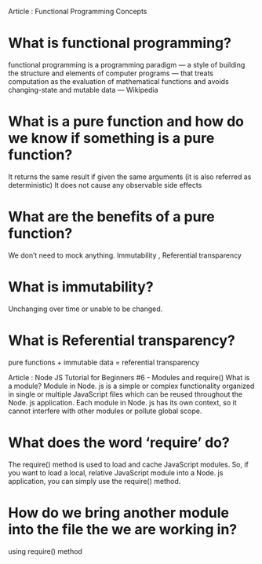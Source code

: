 Article : Functional Programming Concepts
# What is functional programming?
functional programming is a programming paradigm — a style of building the structure and elements of computer programs — that treats computation as the evaluation of mathematical functions and avoids changing-state and mutable data — Wikipedia

# What is a pure function and how do we know if something is a pure function?
It returns the same result if given the same arguments (it is also referred as deterministic) It does not cause any observable side effects

# What are the benefits of a pure function?
We don’t need to mock anything. Immutability , Referential transparency

# What is immutability?
Unchanging over time or unable to be changed.

# What is Referential transparency?
pure functions + immutable data = referential transparency

Article : Node JS Tutorial for Beginners #6 - Modules and require()
What is a module?
Module in Node. js is a simple or complex functionality organized in single or multiple JavaScript files which can be reused throughout the Node. js application. Each module in Node. js has its own context, so it cannot interfere with other modules or pollute global scope.

# What does the word ‘require’ do?
The require() method is used to load and cache JavaScript modules. So, if you want to load a local, relative JavaScript module into a Node. js application, you can simply use the require() method.

# How do we bring another module into the file the we are working in?
using require() method


